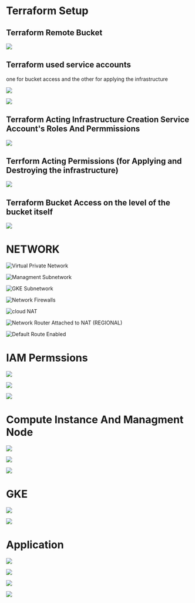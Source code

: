# Terraform Setup 

## Terraform Remote Bucket 

![](../screenshots/tf_remote_bucket.png)

## Terraform used service accounts

one for bucket access and the other for applying the infrastructure

![](../screenshots/tf_SA.png)

![](../screenshots/tf_SA.png)

## Terraform Acting Infrastructure Creation Service Account's Roles And Permmissions

![](../screenshots/tf_acting_roles.png)

##  Terrform Acting Permissions (for Applying and Destroying the infrastructure)

![](../screenshots/tf_acting_roles.png)

## Terraform Bucket Access on the level of the bucket itself 

![](../screenshots/tf_bucket_access.png)

# NETWORK

![Virtual Private Network](../screenshots/network_vpc.png)

![Managment Subnetwork](../screenshots/network_vpc-subnet1.png)

![GKE Subnetwork](../screenshots/network_vpc-subnet2.png)

![Network Firewalls](../screenshots/network_firewalls.png)

![cloud NAT](../screenshots/netowrk_cloudnat.png)

![Network Router Attached to NAT (REGIONAL)](../screenshots/network_router.png)

![Default Route Enabled](../screenshots/network_route.png) 

# IAM Permssions

![](../screenshots/iam_SA_role_binding.png)

![](../screenshots/iam_roles1.png) 

![](../screenshots/iam_roles2.png) 


# Compute Instance And Managment Node

![](../screenshots/compute_instances.png) 

![](../screenshots/compute_management_node.png)

![](../screenshots/compute_managment_node_startup_script.png)


# GKE 

![](../screenshots/compute_gke.png)

![](../screenshots/compute_gke-pool.png) 

# Application

![](../screenshots/compute_front_end_deployment.png)

![](../screenshots/compute_gke_stateful_set.png)

![](../screenshots/compute_persistent_storageStorage.png)

![](../screenshots/application_test.png)